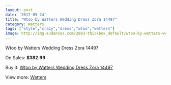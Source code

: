 ```yaml
---
layout: post
date: '2017-09-24'
title: "Wtoo by Watters Wedding Dress Zora 14497"
category: Watters
tags: ["style","crazy","dress","wtoo","watters"]
image: http://img.eudances.com/2883-thickbox_default/wtoo-by-watters-wedding-dress-zora-14497.jpg
---
```

Wtoo by Watters Wedding Dress Zora 14497

On Sales: **$382.99**
<a href="https://www.eudances.com/en/watters/995-wtoo-by-watters-wedding-dress-zora-14497.html"><amp-img layout="responsive" width="600" height="600" src="//img.eudances.com/2883-thickbox_default/wtoo-by-watters-wedding-dress-zora-14497.jpg" alt="Wtoo by Watters Wedding Dress Zora 14497 0" /></a>
<a href="https://www.eudances.com/en/watters/995-wtoo-by-watters-wedding-dress-zora-14497.html"><amp-img layout="responsive" width="600" height="600" src="//img.eudances.com/2884-thickbox_default/wtoo-by-watters-wedding-dress-zora-14497.jpg" alt="Wtoo by Watters Wedding Dress Zora 14497 1" /></a>

Buy it: [Wtoo by Watters Wedding Dress Zora 14497](https://www.eudances.com/en/watters/995-wtoo-by-watters-wedding-dress-zora-14497.html "Wtoo by Watters Wedding Dress Zora 14497")

View more: [Watters](https://www.eudances.com/en/12-watters "Watters")